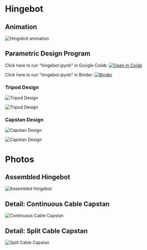 # Hingebot
## Animation
![Hingebot animation](https://github.com/RichardPotthoff/hingebot/blob/main/hingebot_1.gif?raw=true)
## Parametric Design Program
Click here to run "hingebot.ipynb" in Google Colab: [![Open In Colab](https://colab.research.google.com/assets/colab-badge.svg)](https://colab.research.google.com/github/RichardPotthoff/hingebot/blob/main/hingebot.ipynb#scrollTo=Design_Form)

Click here to run "hingebot.ipynb" in Binder: [![Binder](https://mybinder.org/badge_logo.svg)](https://mybinder.org/v2/gh/RichardPotthoff/hingebot/main?labpath=hingebot.ipynb)
### Tripod Design
![Tripod Design](https://github.com/RichardPotthoff/hingebot/blob/main/tripod_design.jpg?raw=true)

![Tripod Design](https://github.com/RichardPotthoff/hingebot/blob/main/tripod_preview.png?raw=true)
### Capstan Design
![Capstan Design](https://github.com/RichardPotthoff/hingebot/blob/main/capstan_design.jpeg?raw=true)

![Capstan Design](https://github.com/RichardPotthoff/hingebot/blob/main/capstan_preview.png?raw=true)
# Photos
## Assembled Hingebot 
![Assembled Hingebot](https://github.com/RichardPotthoff/hingebot/blob/main/hingebot_assembled.jpeg?raw=true)
## Detail: Continuous Cable Capstan
![Continuous Cable Capstan](https://github.com/RichardPotthoff/hingebot/blob/main/capstan_single_cable.jpeg?raw=true)
## Detail: Split Cable Capstan
![Split Cable Capstan](https://github.com/RichardPotthoff/hingebot/blob/main/capstan_split_cable.jpeg?raw=true)
